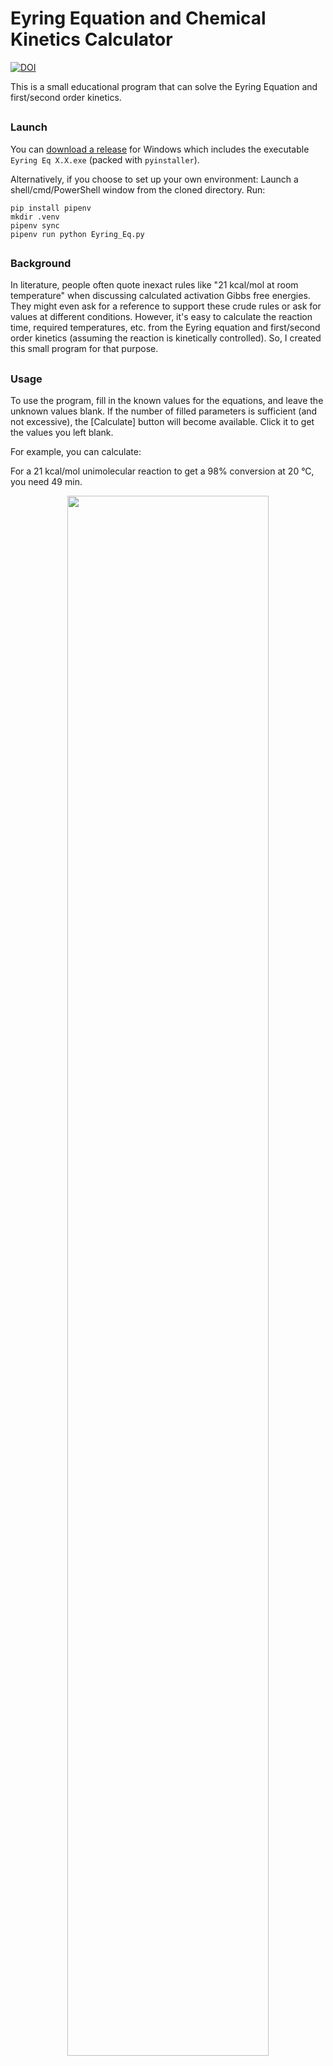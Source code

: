# Eyring Equation and Chemical Kinetics Calculator
[![DOI](https://zenodo.org/badge/548741869.svg)](https://zenodo.org/badge/latestdoi/548741869)

This is a small educational program that can solve the Eyring Equation and first/second order kinetics.

##
### Launch

You can [download a release](https://github.com/liyuanhe211/Eyring_Eq/releases) for Windows which includes the executable `Eyring Eq X.X.exe` (packed with `pyinstaller`).

Alternatively, if you choose to set up your own environment:
Launch a shell/cmd/PowerShell window from the cloned directory. Run:
```
pip install pipenv
mkdir .venv
pipenv sync
pipenv run python Eyring_Eq.py
```



##
### Background
In literature, people often quote inexact rules like "21 kcal/mol at room temperature" when discussing calculated activation Gibbs free energies. They might even ask for a reference to support these crude rules or ask for values at different conditions. However, it's easy to calculate the reaction time, required temperatures, etc. from the Eyring equation and first/second order kinetics (assuming the reaction is kinetically controlled). So, I created this small program for that purpose.
##
### Usage

To use the program, fill in the known values for the equations, and leave the unknown values blank. If the number of filled parameters is sufficient (and not excessive), the \[Calculate\] button will become available. Click it to get the values you left blank. 

For example, you can calculate:

For a 21 kcal/mol unimolecular reaction to get a 98% conversion at 20 °C, you need 49 min.

<p align="center"><img src="https://user-images.githubusercontent.com/18537705/194800939-fbc173a3-6b08-499e-aa5a-5ff7c7e80736.png" width="80%" height="80%" align="center"></img></p>

For a second order reaction that can "finish" in 2 hours at 25 °C with a starting concentration of 0.01 mol/L, the Gibbs free energy corresponds to 81.8 kJ/mol

<p align="center"><img src="https://user-images.githubusercontent.com/18537705/194801049-bf00d1a6-5ed8-47fb-8fad-95922141c454.png" width="80%" height="80%" align="center"></img></p>

For a reaction with 120 kJ/mol activation Gibbs free energy (note that you do need to consider changes of Gibbs free energy relative to temperature) to get a 98% conversion within one day, the temperature needs to be 90 °C.

<p align="center"><img src="https://user-images.githubusercontent.com/18537705/194801142-e3cb8fa9-c2e2-4045-9eff-736dda17f7a1.png" width="80%" height="80%" align="center"></img></p>

Or any other valid combination of known/unknown values.
##
### Citation
I believe the Eyring equation and the first/second order kinetics are old enough and well-known enough to not require citation. However, if you really need to cite this program, you can use the Zenodo DOI: [![DOI](https://zenodo.org/badge/548741869.svg)](https://zenodo.org/badge/latestdoi/548741869).

E.g. Li, Y.-H. _Eyring Equation and Chemical Kinetics Calculator X.X.X_ (DOI: 10.5281/zenodo.XXXXXXX), **2023**. (Please change the info to respect the version you are using.)

##
### Equations
 * Eyring Equation:

$$k =\sigma\frac{k_B  T}{h}\left ( \frac{R T}{1\ atm} \right )^{\Delta n}exp(-\frac{{\Delta G}^{\neq}}{R T})$$

 * First order kinetics:

$$c = c_{0}\ exp(-kT)$$

 * Second order kinetics:

Starting with different concentration for species A and B (could someone tell my why the zeros are not subscripted?):

$$ln\frac{[B] [A]_{0}}{[A] [B]_{0}} = k([B]_{0}-[A]_{0})t$$

Starting A and B at the same concentration:

$$\frac{1}{[A]} = \frac{1}{[A]_{0}}+kt$$

##

##
### Update History
**1.2**
 * Support A+Cat->P+Cat mode.
 * Support kcal/mol, eV, min, h, day, year units.
 * Add shortcut to pushbuttons.
 * Add sanity check for inputs.
 * Solve number overflow, divided by zero problem when conversion is too close to 100%.
 * Add automatic tests.
 * Correct number representation function using floor instead of round.
 * Switch to PyQt6 for better high DPI support.
 * Switch to pipenv for smaller packed exe.
